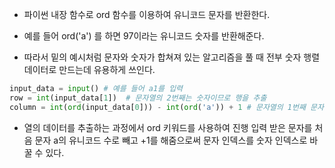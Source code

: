 - 파이썬 내장 함수로 ord 함수를 이용하여 유니코드 문자를 반환한다.
- 예를 들어 ord('a') 를 하면 97이라는 유니코드 숫자를 반환해준다.

- 따라서 밑의 예시처럼 문자와 숫자가 합쳐져 있는 알고리즘을 풀 때 전부 숫자 행렬 데이터로 만드는데 유용하게 쓰인다.
```python
input_data = input() # 예를 들어 a1를 입력
row = int(input_data[1])  # 문자열의 2번째는 숫자이므로 행을 추출
column = int(ord(input_data[0])) - int(ord('a')) + 1 # 문자열의 1번째 문자를 숫자로 만듬
```

- 열의 데이터를 추출하는 과정에서 ord 키워드를 사용하여 진행 입력 받은 문자를 처음 문자 a의 유니코드 수로 빼고 +1를 해줌으로써 문자 인덱스를 숫자 인덱스로 바꿀 수 있다.